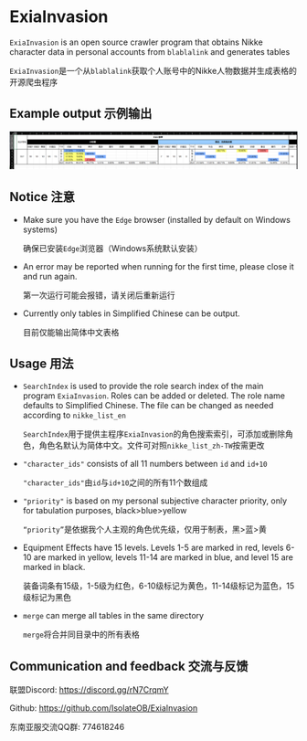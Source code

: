 # ExiaInvasion

`ExiaInvasion` is an open source crawler program that obtains Nikke character data in personal accounts from `blablalink` and generates tables

`ExiaInvasion`是一个从`blablalink`获取个人账号中的Nikke人物数据并生成表格的开源爬虫程序



## Example output 示例输出



![示例输出](示例输出.png)



## Notice 注意

- Make sure you have the `Edge` browser (installed by default on Windows systems)

	确保已安装`Edge`浏览器（Windows系统默认安装）


- An error may be reported when running for the first time, please close it and run again.

  第一次运行可能会报错，请关闭后重新运行
  
- Currently only tables in Simplified Chinese can be output.

	目前仅能输出简体中文表格



## Usage 用法

- `SearchIndex` is used to provide the role search index of the main program `ExiaInvasion`. Roles can be added or deleted. The role name defaults to Simplified Chinese. The file can be changed as needed according to `nikke_list_en`  

	`SearchIndex`用于提供主程序`ExiaInvasion`的角色搜索索引，可添加或删除角色，角色名默认为简体中文。文件可对照`nikke_list_zh-TW`按需更改

- `"character_ids"` consists of all 11 numbers between `id` and `id+10`

	`"character_ids"`由`id`与`id+10`之间的所有11个数组成

- `"priority"` is based on my personal subjective character priority, only for tabulation purposes, black>blue>yellow

	`“priority”`是依据我个人主观的角色优先级，仅用于制表，黑>蓝>黄

- Equipment Effects have 15 levels. Levels 1-5 are marked in red, levels 6-10 are marked in yellow, levels 11-14 are marked in blue, and level 15 are marked in black.

	装备词条有15级，1-5级为红色，6-10级标记为黄色，11-14级标记为蓝色，15级标记为黑色

- `merge` can merge all tables in the same directory

	`merge`将合并同目录中的所有表格



## Communication and feedback 交流与反馈

联盟Discord: https://discord.gg/rN7CrqmY

Github: https://github.com/IsolateOB/ExiaInvasion

东南亚服交流QQ群: 774618246

